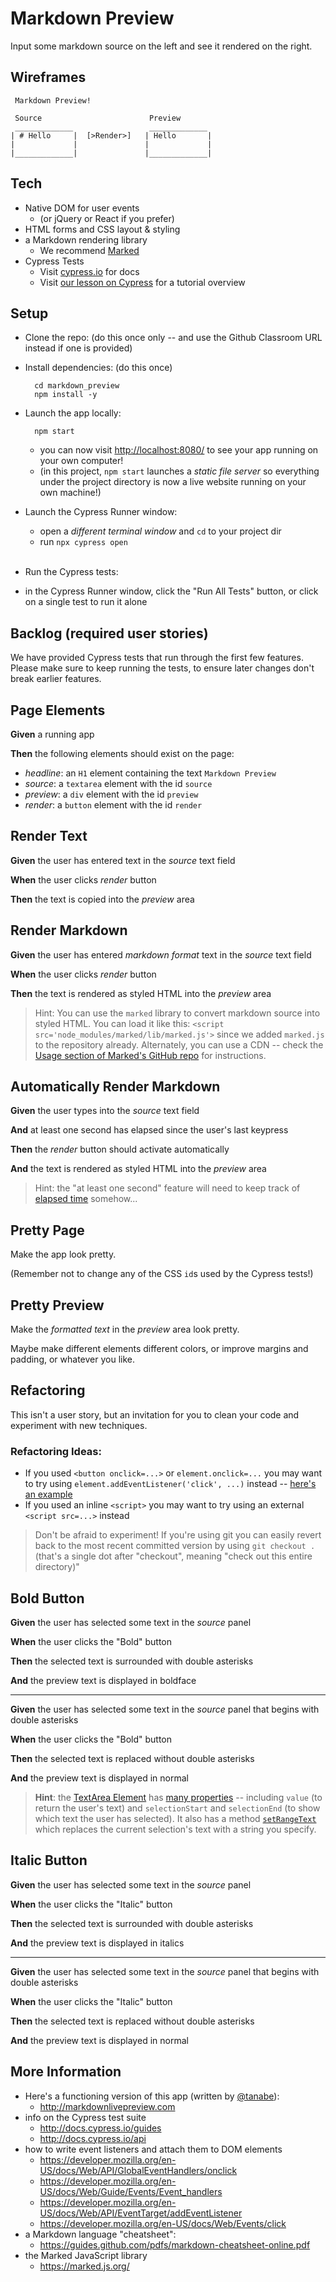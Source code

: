 # Markdown Preview

Input some markdown source on the left and see it rendered on the right.

## Wireframes

```
 Markdown Preview!

 Source                        Preview
 _____________                 _____________
| # Hello     |  [>Render>]   | Hello       |
|             |               |             |
|_____________|               |_____________|
```

## Tech

* Native DOM for user events
  * (or jQuery or React if you prefer)
* HTML forms and CSS layout & styling
* a Markdown rendering library
  * We recommend [Marked](https://github.com/chjj/marked)
* Cypress Tests
  * Visit [cypress.io](https://cypress.io) for docs
  * Visit [our lesson on Cypress](/lessons/javascript/cypress) for a tutorial overview

## Setup

* Clone the repo: (do this once only -- and use the Github Classroom URL instead if one is provided)

* Install dependencies: (do this once)

        cd markdown_preview
        npm install -y

* Launch the app locally:

        npm start

    * you can now visit <http://localhost:8080/> to see your app running on your own computer!
    * (in this project, `npm start` launches a *static file server* so everything under the project directory is now a live website running on your own machine!)

* Launch the Cypress Runner window:
  * open a *different terminal window* and `cd` to your project dir
  * run `npx cypress open` <br><br>

* Run the Cypress tests:
 * in the Cypress Runner window, click the "Run All Tests" button, or click on a single test to run it alone


## Backlog (required user stories)

We have provided Cypress tests that run through the first few features. Please make sure to keep running the tests, to ensure later changes don't break earlier features.

<!--BOX-->
## Page Elements

**Given** a running app

**Then** the following elements should exist on the page:

* *headline*: an `H1` element containing the text `Markdown Preview`
* *source*: a `textarea` element with the id `source`
* *preview*: a `div` element with the id `preview`
* *render*: a `button` element  with the id `render`

<!--/BOX-->

<!--BOX-->
## Render Text

**Given** the user has entered text in the *source* text field

**When** the user clicks *render* button

**Then** the text is copied into the *preview* area

<!--/BOX-->

<!--BOX-->
## Render Markdown

**Given** the user has entered *markdown format* text in the *source* text field

**When** the user clicks *render* button

**Then** the text is rendered as styled HTML into the *preview* area

> Hint: You can use the `marked` library to convert markdown source into styled HTML. You can load it like this: `<script src='node_modules/marked/lib/marked.js'>` since we added `marked.js` to the repository already. Alternately, you can use a CDN -- check the [Usage section of Marked's GitHub repo](https://github.com/markedjs/marked) for instructions.

<!--/BOX-->

<!--BOX-->
## Automatically Render Markdown

**Given** the user types into the *source* text field

**And** at least one second has elapsed since the user's last keypress

**Then** the *render* button should activate automatically

**And** the text is rendered as styled HTML into the *preview* area

> Hint: the "at least one second" feature will need to keep track of [elapsed time](/lessons/javascript/timing) somehow...

<!--/BOX-->

<!--BOX-->
## Pretty Page

Make the app look pretty.

(Remember not to change any of the CSS `id`s used by the Cypress tests!)

<!--/BOX-->

<!--BOX-->
## Pretty Preview

Make the *formatted text* in the *preview* area look pretty.

Maybe make different elements different colors, or improve margins and padding, or whatever you like.

<!--/BOX-->

<!--BOX-->

## Refactoring

This isn't a user story, but an invitation for you to clean your code and experiment with new techniques.

### Refactoring Ideas:

  * If you used  `<button onclick=...>` or  `element.onclick=...` you may want to try using `element.addEventListener('click', ...)` instead -- [here's an example](https://developer.mozilla.org/en-US/docs/Web/API/EventTarget/addEventListener#Example)
  * If you used an inline `<script>` you may want to try using an external `<script src=...>` instead

> Don't be afraid to experiment! If you're using git you can easily revert back to the most recent committed version by using `git checkout .` (that's a single dot after "checkout", meaning "check out this entire directory)"

<!--/BOX-->

<!--BOX-->

## Bold Button

**Given** the user has selected some text in the *source* panel

**When** the user clicks the "Bold" button

**Then** the selected text is surrounded with double asterisks

**And** the preview text is displayed in boldface

---

**Given** the user has selected some text in the *source* panel that begins with double asterisks

**When** the user clicks the "Bold" button

**Then** the selected text is replaced without double asterisks

**And** the preview text is displayed in normal

> **Hint**: the [TextArea Element](https://developer.mozilla.org/en-US/docs/Web/API/HTMLTextAreaElement) has [many properties](https://developer.mozilla.org/en-US/docs/Web/API/HTMLTextAreaElement#Properties) -- including `value` (to return the user's text) and `selectionStart` and `selectionEnd` (to show which text the user has selected). It also has a method [`setRangeText`](https://developer.mozilla.org/en-US/docs/Web/API/HTMLInputElement/setRangeText) which replaces the current selection's text with a string you specify.

<!--/BOX-->


<!--BOX-->

## Italic Button

**Given** the user has selected some text in the *source* panel

**When** the user clicks the "Italic" button

**Then** the selected text is surrounded with double asterisks

**And** the preview text is displayed in italics

---

**Given** the user has selected some text in the *source* panel that begins with double asterisks

**When** the user clicks the "Italic" button

**Then** the selected text is replaced without double asterisks

**And** the preview text is displayed in normal

<!--/BOX-->

## More Information

* Here's a functioning version of this app (written by [@tanabe](https://twitter.com/tanabe)):
  * <http://markdownlivepreview.com>
* info on the Cypress test suite
  * <http://docs.cypress.io/guides>
  * <http://docs.cypress.io/api>
* how to write event listeners and attach them to DOM elements
  * <https://developer.mozilla.org/en-US/docs/Web/API/GlobalEventHandlers/onclick>
  * <https://developer.mozilla.org/en-US/docs/Web/Guide/Events/Event_handlers>
  * <https://developer.mozilla.org/en-US/docs/Web/API/EventTarget/addEventListener>
  * <https://developer.mozilla.org/en-US/docs/Web/Events/click>
* a Markdown language "cheatsheet":
  * <https://guides.github.com/pdfs/markdown-cheatsheet-online.pdf>
* the Marked JavaScript library
  * <https://marked.js.org/>
